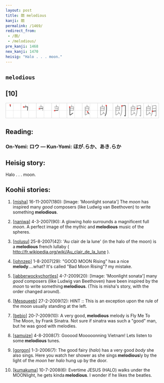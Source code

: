 ```yaml
---
layout: post
title: 朗 melodious
kanji: 朗
permalink: /1469/
redirect_from:
 - /朗/
 - /melodious/
pre_kanji: 1468
nex_kanji: 1470
heisig: "Halo . . . moon."
---
```


## `melodious`

## [10]

<div class="stroke"><img src="../images/E69C97.png" /></div>

## Reading:

### On-Yomi: ロウ &mdash; Kun-Yomi: ほが.らか、あき.らか

## Heisig story:

Halo . . . moon.

## Koohii stories:

1) [<a href="http://kanji.koohii.com/profile/misha">misha</a>] 16-11-2007(180): [Image: &#039;Moonlight sonata&#039;] The <em>moon</em> has inspired many <em>good</em> composers (like Ludwig van Beethoven) to write something<strong> melodious</strong>.

2) [<a href="http://kanji.koohii.com/profile/naniwa">naniwa</a>] 4-3-2007(90): A glowing <em>halo</em> surrounds a magnificent full <em>moon</em>. A perfect image of the mythic and<strong> melodious</strong> music of the spheres.

3) [<a href="http://kanji.koohii.com/profile/nolusu">nolusu</a>] 25-8-2007(42): &#039;Au clair de la lune&#039; (in the halo of the moon) is a<strong> melodious</strong> french lullaby ( <a href="http://fr.wikipedia.org/wiki/Au_clair_de_la_lune">http://fr.wikipedia.org/wiki/Au_clair_de_la_lune</a> ).

4) [<a href="http://kanji.koohii.com/profile/johnzep">johnzep</a>] 1-8-2007(29): &quot;GOOD MOON Rising&quot; has a nice <strong>melody</strong>....what? It&#039;s called &quot;Bad Moon Rising&quot;? my mistake.

5) [<a href="http://kanji.koohii.com/profile/jabberwockychortles">jabberwockychortles</a>] 4-7-2009(20): [Image: &#039;Moonlight sonata&#039;] many <em>good</em> composers (like Ludwig van Beethoven) have been inspired by the <em>moon</em> to write something<strong> melodious</strong>. (This is misha&#039;s story, with the order changed around).

6) [<a href="http://kanji.koohii.com/profile/Mesqueeb">Mesqueeb</a>] 27-2-2009(12): HINT :: This is an exception upon the rule of the moon usually standing at the left.

7) [<a href="http://kanji.koohii.com/profile/bebio">bebio</a>] 20-7-2009(10): A very good,<strong> melodious</strong> melody is Fly Me To The Moon, by Frank Sinatra. Not sure if sinatra was such a &quot;good&quot; man, but he was good with melodies.

8) [<a href="http://kanji.koohii.com/profile/samuize">samuize</a>] 4-8-2008(7): Gooood Mooooonning Vietnam! Lets listen to some<strong> melodious</strong> tunes.

9) [<a href="http://kanji.koohii.com/profile/gorgon">gorgon</a>] 1-3-2006(7): The good fairy (<em>halo</em>) has a very good <em>body</em> she also sings. Here you watch her shower as she sings<strong> melodious</strong>ly by the light of the <em>moon</em> her <em>halo</em> hung up by the door.

10) [<a href="http://kanji.koohii.com/profile/kumakuma">kumakuma</a>] 10-7-2008(6): Evertime JESUS (HALO) walks under the MOONlight, he gets kinda<strong> melodious</strong>. I wonder if he likes the beatles.
